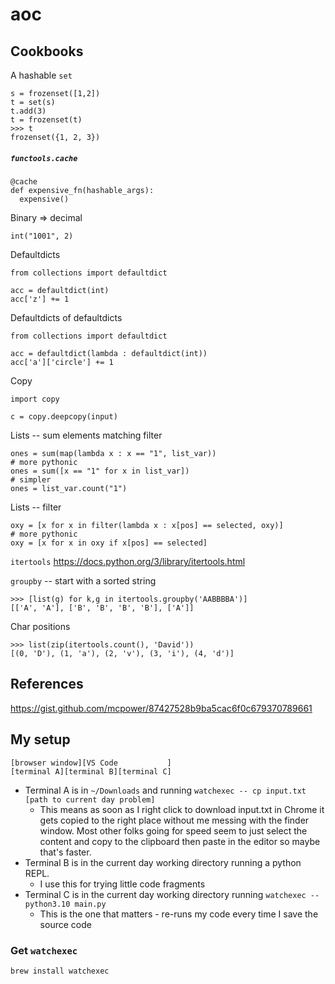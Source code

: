 # aoc

## Cookbooks

A hashable `set`
```
s = frozenset([1,2])
t = set(s)
t.add(3)
t = frozenset(t)
>>> t
frozenset({1, 2, 3})
```

##### `functools.cache`
```
@cache
def expensive_fn(hashable_args):
  expensive()
```

Binary => decimal
```
int("1001", 2)
```

Defaultdicts
```
from collections import defaultdict

acc = defaultdict(int)
acc['z'] += 1
```
Defaultdicts of defaultdicts
```
from collections import defaultdict

acc = defaultdict(lambda : defaultdict(int))
acc['a']['circle'] += 1
```

Copy
```
import copy

c = copy.deepcopy(input)
```

Lists -- sum elements matching filter
```
ones = sum(map(lambda x : x == "1", list_var))
# more pythonic
ones = sum([x == "1" for x in list_var])
# simpler
ones = list_var.count("1")
```
Lists -- filter
```
oxy = [x for x in filter(lambda x : x[pos] == selected, oxy)]
# more pythonic
oxy = [x for x in oxy if x[pos] == selected]
```

`itertools`
https://docs.python.org/3/library/itertools.html

`groupby` -- start with a sorted string
```
>>> [list(g) for k,g in itertools.groupby('AABBBBA')]
[['A', 'A'], ['B', 'B', 'B', 'B'], ['A']] 
```

Char positions
```
>>> list(zip(itertools.count(), 'David')) 
[(0, 'D'), (1, 'a'), (2, 'v'), (3, 'i'), (4, 'd')]
```

## References
https://gist.github.com/mcpower/87427528b9ba5cac6f0c679370789661

## My setup

```
[browser window][VS Code           ]
[terminal A][terminal B][terminal C]
```

* Terminal A is in `~/Downloads` and running `watchexec -- cp input.txt [path to current day problem]`
   * This means as soon as I right click to download input.txt in Chrome it gets copied to the right place without me messing with the finder window. Most other folks going for speed seem to just select the content and copy to the clipboard then paste in the editor so maybe that's faster.
* Terminal B is in the current day working directory running a python REPL.
   * I use this for trying little code fragments
* Terminal C is in the current day working directory running `watchexec -- python3.10 main.py`
   * This is the one that matters - re-runs my code every time I save the source code
### Get `watchexec`
`brew install watchexec`
